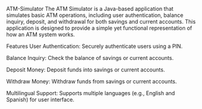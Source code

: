 ATM-Simulator The ATM Simulator is a Java-based application that simulates basic ATM operations, including user authentication, balance inquiry, deposit, and withdrawal for both savings and current accounts. This application is designed to provide a simple yet functional representation of how an ATM system works.

Features User Authentication: Securely authenticate users using a PIN.

Balance Inquiry: Check the balance of savings or current accounts.

Deposit Money: Deposit funds into savings or current accounts.

Withdraw Money: Withdraw funds from savings or current accounts.

Multilingual Support: Supports multiple languages (e.g., English and Spanish) for user interface.
